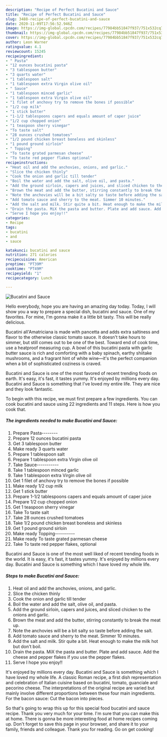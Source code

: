 ```yaml
---
description: "Recipe of Perfect Bucatini and Sauce"
title: "Recipe of Perfect Bucatini and Sauce"
slug: 3488-recipe-of-perfect-bucatini-and-sauce
date: 2020-11-09T17:56:52.946Z
image: https://img-global.cpcdn.com/recipes/77984bb51847f937/751x532cq70/bucatini-and-sauce-recipe-main-photo.jpg
thumbnail: https://img-global.cpcdn.com/recipes/77984bb51847f937/751x532cq70/bucatini-and-sauce-recipe-main-photo.jpg
cover: https://img-global.cpcdn.com/recipes/77984bb51847f937/751x532cq70/bucatini-and-sauce-recipe-main-photo.jpg
author: Leon Warner
ratingvalue: 4.1
reviewcount: 15245
recipeingredient:
- " Pasta"
- "12 ounces bucatini pasta"
- "3 tablespoon butter"
- "3 quarts water"
- "1 tablespoon salt"
- "1 tablespoon extra Virgin olive oil"
- " Sauce"
- "1 tablespoon minced garlic"
- "1 tablespoon extra Virgin olive oil"
- "1 filet of anchovy try to remove the bones if possible"
- "1/2 cup milk"
- "1 stick butter"
- "1-1/2 tablespoons capers and equals amount of caper juice"
- "1/2 cup chopped onion"
- "1 teaspoon sherry vinegar"
- "To taste salt"
- "28 ounces crushed tomatoes"
- "1/2 pound chicken breast boneless and skinless"
- "1 pound ground sirloin"
- " Topping"
- "To taste grated parmesan cheese"
- "To taste red pepper flakes optional"
recipeinstructions:
- "Heat oil and add the anchovies, onions, and garlic."
- "Slice the chicken thinly"
- "Cook the onion and garlic till tender"
- "Boil the water and add the salt, olive oil, and pasta."
- "Add the ground sirloin, capers and juices, and sliced chicken to the onions and garlic."
- "Brown the meat and add the butter, stirring constantly to break the meat up."
- "Note the anchovies will be a bit salty so taste before adding the salt."
- "Add tomato sauce and sherry to the meat. Simmer 10 minutes."
- "Add the salt and milk. Stir quite a bit. Heat enough to make the milk hot but don&#39;t boil."
- "Drain the pasta. MiX the pasta and butter. Plate and add sauce. Add the cheese and pepper flakes if you use the pepper flakes."
- "Serve I hope you enjoy!!"
categories:
- Recipe
tags:
- bucatini
- and
- sauce

katakunci: bucatini and sauce 
nutrition: 271 calories
recipecuisine: American
preptime: "PT39M"
cooktime: "PT49M"
recipeyield: "1"
recipecategory: Lunch

---
```



![Bucatini and Sauce](https://img-global.cpcdn.com/recipes/77984bb51847f937/751x532cq70/bucatini-and-sauce-recipe-main-photo.jpg)

Hello everybody, hope you are having an amazing day today. Today, I will show you a way to prepare a special dish, bucatini and sauce. One of my favorites. For mine, I'm gonna make it a little bit tasty. This will be really delicious.

Bucatini all&#39;Amatriciana is made with pancetta and adds extra saltiness and flavor to the otherwise classic tomato sauce. It doesn&#39;t take hours to simmer, but still comes out to be one of the best. Toward end of cook time, use a heatproof measuring cup. A bowl of this bucatini pasta with garlic butter sauce is rich and comforting with a baby spinach, earthy shiitake mushrooms, and a fragrant hint of white wine—it&#39;s the perfect companion when a bit of sophisticated coziness is craved.

Bucatini and Sauce is one of the most favored of recent trending foods on earth. It's easy, it's fast, it tastes yummy. It's enjoyed by millions every day. Bucatini and Sauce is something that I've loved my entire life. They are nice and they look fantastic.


To begin with this recipe, we must first prepare a few ingredients. You can cook bucatini and sauce using 22 ingredients and 11 steps. Here is how you cook that.

<!--inarticleads1-->

##### The ingredients needed to make Bucatini and Sauce:

1. Prepare  Pasta--------
1. Prepare 12 ounces bucatini pasta
1. Get 3 tablespoon butter
1. Make ready 3 quarts water
1. Prepare 1 tablespoon salt
1. Prepare 1 tablespoon extra Virgin olive oil
1. Take  Sauce-----------
1. Take 1 tablespoon minced garlic
1. Take 1 tablespoon extra Virgin olive oil
1. Get 1 filet of anchovy try to remove the bones if possible
1. Make ready 1/2 cup milk
1. Get 1 stick butter
1. Prepare 1-1/2 tablespoons capers and equals amount of caper juice
1. Prepare 1/2 cup chopped onion
1. Get 1 teaspoon sherry vinegar
1. Take To taste salt
1. Take 28 ounces crushed tomatoes
1. Take 1/2 pound chicken breast boneless and skinless
1. Get 1 pound ground sirloin
1. Make ready  Topping----------
1. Make ready To taste grated parmesan cheese
1. Take To taste red pepper flakes, optional


Bucatini and Sauce is one of the most well liked of recent trending foods in the world. It is easy, it&#39;s fast, it tastes yummy. It&#39;s enjoyed by millions every day. Bucatini and Sauce is something which I have loved my whole life. 

<!--inarticleads2-->

##### Steps to make Bucatini and Sauce:

1. Heat oil and add the anchovies, onions, and garlic.
1. Slice the chicken thinly
1. Cook the onion and garlic till tender
1. Boil the water and add the salt, olive oil, and pasta.
1. Add the ground sirloin, capers and juices, and sliced chicken to the onions and garlic.
1. Brown the meat and add the butter, stirring constantly to break the meat up.
1. Note the anchovies will be a bit salty so taste before adding the salt.
1. Add tomato sauce and sherry to the meat. Simmer 10 minutes.
1. Add the salt and milk. Stir quite a bit. Heat enough to make the milk hot but don&#39;t boil.
1. Drain the pasta. MiX the pasta and butter. Plate and add sauce. Add the cheese and pepper flakes if you use the pepper flakes.
1. Serve I hope you enjoy!!


It&#39;s enjoyed by millions every day. Bucatini and Sauce is something which I have loved my whole life. A classic Roman recipe, a first dish representation and celebration of Italian cuisine based on bucatini, tomato, guanciale and pecorino cheese. The interpretations of the original recipe are varied but mainly involve different proportions between these four main ingredients. For the bacon sauce: Cut the bacon into pieces. 

So that's going to wrap this up for this special food bucatini and sauce recipe. Thank you very much for your time. I'm sure that you can make this at home. There is gonna be more interesting food at home recipes coming up. Don't forget to save this page in your browser, and share it to your family, friends and colleague. Thank you for reading. Go on get cooking!
